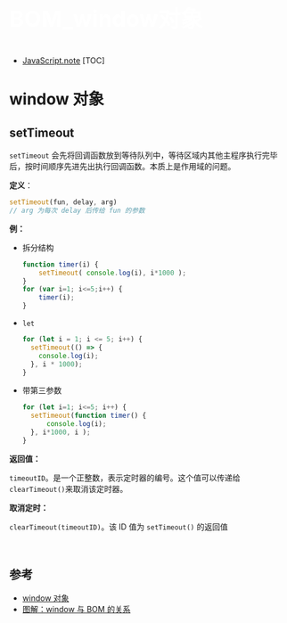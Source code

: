 <p style="font-size: 40px; color: #fff"><b>BOM_window对象</b></p>

- [JavaScript.note](JavaScript.md)
  [TOC]

# window 对象

## setTimeout

`setTimeout` 会先将回调函数放到等待队列中，等待区域内其他主程序执行完毕后，按时间顺序先进先出执行回调函数。本质上是作用域的问题。

**定义**：

```JavaScript {.line-numbers}
setTimeout(fun, delay, arg)
// arg 为每次 delay 后传给 fun 的参数
```

**例：**

- 拆分结构

  ```JavaScript {.line-numbers}
  function timer(i) {
      setTimeout( console.log(i), i*1000 );
  }
  for (var i=1; i<=5;i++) {
      timer(i);
  }
  ```

- `let`

  ```JavaScript {.line-numbers}
  for (let i = 1; i <= 5; i++) {
    setTimeout(() => {
      console.log(i);
    }, i * 1000);
  }
  ```

- 带第三参数

  ```JavaScript {.line-numbers}
  for (let i=1; i<=5; i++) {
    setTimeout(function timer() {
        console.log(i);
    }, i*1000, i );
  }
  ```

**返回值：**

`timeoutID`。是一个正整数，表示定时器的编号。这个值可以传递给 `clearTimeout()`来取消该定时器。

**取消定时：**

`clearTimeout(timeoutID)`。该 ID 值为 `setTimeout()` 的返回值


<br>

## 参考

- [window 对象](https://www.jianshu.com/p/7c796f4ff810)
- [图解：window 与 BOM 的关系](https://www.jianshu.com/p/f5409202a835)
